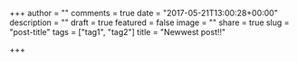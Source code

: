 +++
author = ""
comments = true
date = "2017-05-21T13:00:28+00:00"
description = ""
draft = true
featured = false
image = ""
share = true
slug = "post-title"
tags = ["tag1", "tag2"]
title = "Newwest post!!"

+++
